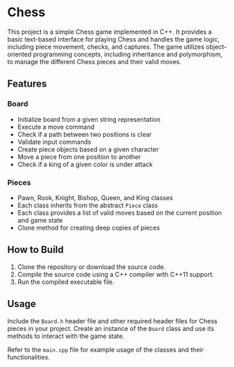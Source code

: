 # Chess

This project is a simple Chess game implemented in C++. It provides a basic text-based interface for playing Chess and handles the game logic, including piece movement, checks, and captures. The game utilizes object-oriented programming concepts, including inheritance and polymorphism, to manage the different Chess pieces and their valid moves.

## Features


### Board
- Initialize board from a given string representation
- Execute a move command
- Check if a path between two positions is clear
- Validate input commands
- Create piece objects based on a given character
- Move a piece from one position to another
- Check if a king of a given color is under attack

### Pieces
- Pawn, Rook, Knight, Bishop, Queen, and King classes
- Each class inherits from the abstract `Piece` class
- Each class provides a list of valid moves based on the current position and game state
- Clone method for creating deep copies of pieces

## How to Build

1. Clone the repository or download the source code.
2. Compile the source code using a C++ compiler with C++11 support.
3. Run the compiled executable file.

## Usage

Include the `Board.h` header file and other required header files for Chess pieces in your project. Create an instance of the `Board` class and use its methods to interact with the game state.

Refer to the `main.cpp` file for example usage of the classes and their functionalities.
